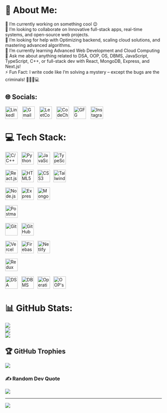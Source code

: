 # 💫 About Me:
🔭 I’m currently working on something cool 😉<br>👯 I’m looking to collaborate on Innovative full-stack apps, real-time systems, and open-source web projects.<br>🤝 I’m looking for help with Optimizing backend, scaling cloud solutions, and mastering advanced algorithms.<br>🌱 I’m currently learning Advanced Web Development and Cloud Computing<br>💬 Ask me about anything related to DSA, OOP, OS, DBMS, JavaScript, TypeScript, C++, or full-stack dev with React, MongoDB, Express, and Next.js!<br>⚡ Fun Fact: I write code like I’m solving a mystery – except the bugs are the criminals! 🕵️‍♂️🐛💻


## 🌐 Socials:

<div align="left" style="display: flex; gap: 15px; align-items: center; flex-wrap: nowrap;">
    <a href="https://linkedin.com/in/saurabh-n-chaudhari-624725287/" target="_blank" style="text-decoration: none;">
        <img src="https://img.shields.io/badge/LinkedIn-%230077B5.svg?style=flat&logo=linkedin&logoColor=white" alt="LinkedIn" height="40">
    </a>
    <a href="mailto:saurabhcnitrkl@gmail.com" target="_blank" style="text-decoration: none;">
        <img src="https://img.shields.io/badge/Gmail-D14836?style=flat&logo=gmail&logoColor=white" alt="Gmail" height="40">
    </a>
    <a href="https://leetcode.com/u/missionMicrosoft_7692/" target="_blank" style="text-decoration: none;">
        <img src="https://img.shields.io/badge/LeetCode-FFA116?style=flat&logo=leetcode&logoColor=black" alt="LeetCode" height="40">
    </a>
    <a href="https://www.codechef.com/users/saurabh_1056" target="_blank" style="text-decoration: none;">
        <img src="https://img.shields.io/badge/CodeChef-5B4638?style=flat&logo=codechef&logoColor=white" alt="CodeChef" height="40">
    </a>
    <a href="https://auth.geeksforgeeks.org/user/121meysqg" target="_blank" style="text-decoration: none;">
        <img src="https://img.shields.io/badge/GFG-%2300A6A6.svg?style=flat-circle&logo=GeeksforGeeks&logoColor=white" alt="GFG" height="40">
    </a>
    <a href="https://instagram.com/saurabh2003_official" target="_blank" style="text-decoration: none;">
        <img src="https://img.shields.io/badge/Instagram-%23E4405F.svg?style=flat&logo=Instagram&logoColor=white" alt="Instagram" height="40">
    </a>
</div>





# 💻 Tech Stack:
<!-- Programming Languages -->
<img src="https://img.shields.io/badge/C%2FC++-00599C?style=flat&logo=c%2B%2B&logoColor=white" alt="C/C++" height="40">&nbsp;&nbsp;
<img src="https://img.shields.io/badge/Python-3776AB?style=flat&logo=python&logoColor=white" alt="Python" height="40">&nbsp;&nbsp;
<img src="https://img.shields.io/badge/JavaScript-F7DF1E?style=flat&logo=javascript&logoColor=black" alt="JavaScript" height="40">&nbsp;&nbsp;
<img src="https://img.shields.io/badge/TypeScript-3178C6?style=flat&logo=typescript&logoColor=white" alt="TypeScript" height="40">&nbsp;&nbsp;

<!-- Frontend Development -->
<img src="https://img.shields.io/badge/React.js-61DAFB?style=flat&logo=react&logoColor=black" alt="React.js" height="40">&nbsp;&nbsp;
<img src="https://img.shields.io/badge/HTML5-E34F26?style=flat&logo=html5&logoColor=white" alt="HTML5" height="40">&nbsp;&nbsp;
<img src="https://img.shields.io/badge/CSS3-1572B6?style=flat&logo=css3&logoColor=white" alt="CSS3" height="40">&nbsp;&nbsp;
<img src="https://img.shields.io/badge/Tailwind%20CSS-06B6D4?style=flat&logo=tailwind-css&logoColor=white" alt="Tailwind CSS" height="40">&nbsp;&nbsp;

<!-- Backend Development -->
<img src="https://img.shields.io/badge/Node.js-339933?style=flat&logo=node.js&logoColor=white" alt="Node.js" height="40">&nbsp;&nbsp;
<img src="https://img.shields.io/badge/Express.js-000000?style=flat&logo=express&logoColor=white" alt="Express.js" height="40">&nbsp;&nbsp;
<img src="https://img.shields.io/badge/MongoDB-47A248?style=flat&logo=mongodb&logoColor=white" alt="MongoDB" height="40">&nbsp;&nbsp;

<!-- API Development & Testing -->
<img src="https://img.shields.io/badge/Postman-FF6C37?style=flat&logo=postman&logoColor=white" alt="Postman" height="40">&nbsp;&nbsp;

<!-- Version Control & Collaboration -->
<img src="https://img.shields.io/badge/Git-F1502F?style=flat&logo=git&logoColor=white" alt="Git" height="40">&nbsp;&nbsp;
<img src="https://img.shields.io/badge/GitHub-181717?style=flat&logo=github&logoColor=white" alt="GitHub" height="40">&nbsp;&nbsp;

<!-- Deployment & Hosting -->
<img src="https://img.shields.io/badge/Vercel-000000?style=flat&logo=vercel&logoColor=white" alt="Vercel" height="40">&nbsp;&nbsp;
<img src="https://img.shields.io/badge/Firebase-FFCB2F?style=flat&logo=firebase&logoColor=black" alt="Firebase" height="40">&nbsp;&nbsp;
<img src="https://img.shields.io/badge/Netlify-00C7B7?style=flat&logo=netlify&logoColor=white" alt="Netlify" height="40">&nbsp;&nbsp;

<!-- State Management -->
<img src="https://img.shields.io/badge/Redux-764ABC?style=flat&logo=redux&logoColor=white" alt="Redux" height="40">&nbsp;&nbsp;

<!-- DSA, DBMS, OS, OOP -->
<img src="https://img.shields.io/badge/Data%20Structures%20and%20Algorithms-000000?style=flat&logo=visual-studio-code&logoColor=white" alt="DSA" height="40">&nbsp;&nbsp;
<img src="https://img.shields.io/badge/DBMS-000000?style=flat&logo=database&logoColor=white" alt="DBMS" height="40">&nbsp;&nbsp;
<img src="https://img.shields.io/badge/Operating%20Systems-000000?style=flat&logo=linux&logoColor=white" alt="Operating Systems" height="40">&nbsp;&nbsp;
<img src="https://img.shields.io/badge/OOP's-000000?style=flat&logo=cplusplus&logoColor=white" alt="OOP's" height="40">

# 📊 GitHub Stats:
![](https://github-readme-stats.vercel.app/api?username=Saurabh2244&theme=radical&hide_border=false&include_all_commits=true&count_private=true)<br/>
![](https://github-readme-streak-stats.herokuapp.com/?user=Saurabh2244&theme=radical&hide_border=false)<br/>
![](https://github-readme-stats.vercel.app/api/top-langs/?username=Saurabh2244&theme=radical&hide_border=false&include_all_commits=true&count_private=true&layout=compact)

## 🏆 GitHub Trophies
![](https://github-profile-trophy.vercel.app/?username=Saurabh2244&theme=radical&no-frame=true&no-bg=false&margin-w=4)

### ✍️ Random Dev Quote
![](https://quotes-github-readme.vercel.app/api?type=horizontal&theme=radical)

---
[![](https://visitcount.itsvg.in/api?id=Saurabh2244&icon=5&color=6)](https://visitcount.itsvg.in)

<!-- Proudly created with GPRM ( https://gprm.itsvg.in ) -->
